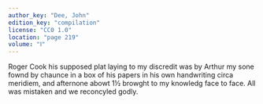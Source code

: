 ```yaml
---
author_key: "Dee, John"
edition_key: "compilation"
license: "CC0 1.0"
location: "page 219"
volume: "Ⅰ"
---
```

Roger Cook his supposed plat laying to my discredit was by Arthur my sone fownd
by chaunce in a box of his papers in his own handwriting circa meridiem, and
afternone abowt 1½ browght to my knowledg face to face. All was mistaken and we
reconcyled godly.

